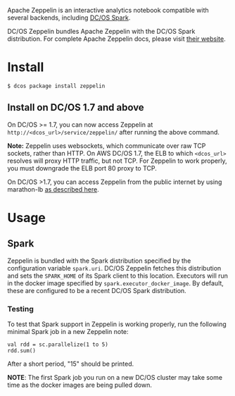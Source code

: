 Apache Zeppelin is an interactive analytics notebook compatible with
several backends, including [DC/OS
Spark](https://docs.mesosphere.com/spark-1-7/).

DC/OS Zeppelin bundles Apache Zeppelin with the DC/OS Spark
distribution.  For complete Apache Zeppelin docs, please visit [their
website](https://zeppelin.incubator.apache.org/).

# Install
 
```
$ dcos package install zeppelin
```

## Install on DC/OS 1.7 and above
On DC/OS >= 1.7, you can now access Zeppelin at
`http://<dcos_url>/service/zeppelin/` after running the above command.

**Note:** Zeppelin uses websockets, which communicate over raw TCP
sockets, rather than HTTP.  On AWS DC/OS 1.7, the ELB to which
`<dcos_url>` resolves will proxy HTTP traffic, but not TCP.  For
Zeppelin to work properly, you must downgrade the ELB port 80 proxy to
TCP.

On DC/OS >1.7, you can access Zeppelin from the public internet by using marathon-lb [as described here](1.7/usage/service-discovery/marathon-lb/usage/).

<!-- 
Alternately, you can deploy Zeppelin on a public agent by setting the
`acceptedResourceRoles` field of the Marathon app to
`["slave_public"]`.  You can then access Zeppelin By combining the
public IP address of the agent running Zeppelin with the `$PORT0` of
its marathon app.
-->

# Usage

## Spark

Zeppelin is bundled with the Spark distribution specified by the
configuration variable `spark.uri`.  DC/OS Zeppelin fetches this
distribution and sets the `SPARK_HOME` of its Spark client to this
location.  Executors will run in the docker image specified by
`spark.executor_docker_image`.  By default, these are configured to be
a recent DC/OS Spark distribution.

### Testing

To test that Spark support in Zeppelin is working properly, run the
following minimal Spark job in a new Zeppelin note:

```
val rdd = sc.parallelize(1 to 5)
rdd.sum()
```

After a short period, "15" should be printed.

**NOTE**: The first Spark job you run on a new DC/OS cluster may take
some time as the docker images are being pulled down.
